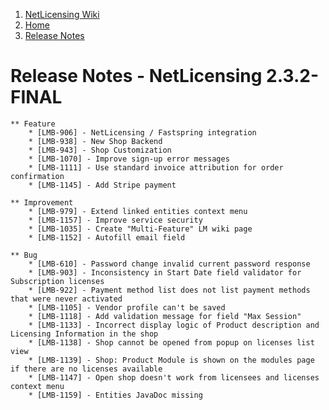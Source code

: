 1.  [NetLicensing Wiki](index.html)
2.  [Home](Home_11010214.html)
3.  [Release Notes](Release-Notes_11010240.html)

<span id="title-text"> Release Notes - NetLicensing 2.3.2-FINAL </span>
=======================================================================


    ** Feature
        * [LMB-906] - NetLicensing / Fastspring integration
        * [LMB-938] - New Shop Backend
        * [LMB-943] - Shop Customization
        * [LMB-1070] - Improve sign-up error messages
        * [LMB-1111] - Use standard invoice attribution for order confirmation
        * [LMB-1145] - Add Stripe payment

    ** Improvement
        * [LMB-979] - Extend linked entities context menu
        * [LMB-1157] - Improve service security
        * [LMB-1035] - Create "Multi-Feature" LM wiki page
        * [LMB-1152] - Autofill email field

    ** Bug
        * [LMB-610] - Password change invalid current password response
        * [LMB-903] - Inconsistency in Start Date field validator for Subscription licenses
        * [LMB-922] - Payment method list does not list payment methods that were never activated
        * [LMB-1105] - Vendor profile can't be saved
        * [LMB-1118] - Add validation message for field "Max Session"
        * [LMB-1133] - Incorrect display logic of Product description and Licensing Information in the shop
        * [LMB-1138] - Shop cannot be opened from popup on licenses list view
        * [LMB-1139] - Shop: Product Module is shown on the modules page if there are no licenses available
        * [LMB-1147] - Open shop doesn't work from licensees and licenses context menu
        * [LMB-1159] - Entities JavaDoc missing


